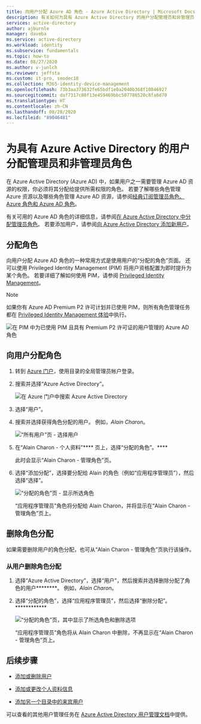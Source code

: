 ```yaml
---
title: 向用户分配 Azure AD 角色 - Azure Active Directory | Microsoft Docs
description: 有关如何为具有 Azure Active Directory 的用户分配管理员和非管理员角色的说明。
services: active-directory
author: ajburnle
manager: daveba
ms.service: active-directory
ms.workload: identity
ms.subservice: fundamentals
ms.topic: how-to
ms.date: 08/27/2020
ms.author: v-junlch
ms.reviewer: jeffsta
ms.custom: it-pro, seodec18
ms.collection: M365-identity-device-management
ms.openlocfilehash: 73b3aa373632fe65bdf1e0a2040b368f10846927
ms.sourcegitcommit: daf7317c80f13e459469bbc507786520c8fa6d70
ms.translationtype: HT
ms.contentlocale: zh-CN
ms.lasthandoff: 08/28/2020
ms.locfileid: "89046481"
---
```

# <a name="assign-administrator-and-non-administrator-roles-to-users-with-azure-active-directory"></a>为具有 Azure Active Directory 的用户分配管理员和非管理员角色

在 Azure Active Directory (Azure AD) 中，如果用户之一需要管理 Azure AD 资源的权限，你必须将其分配给提供所需权限的角色。 若要了解哪些角色管理 Azure 资源以及哪些角色管理 Azure AD 资源，请参阅[经典订阅管理员角色、Azure 角色和 Azure AD 角色](../../role-based-access-control/rbac-and-directory-admin-roles.md)。

有关可用的 Azure AD 角色的详细信息，请参阅[在 Azure Active Directory 中分配管理员角色](../users-groups-roles/directory-assign-admin-roles.md)。 若要添加用户，请参阅[向 Azure Active Directory 添加新用户](add-users-azure-active-directory.md)。

## <a name="assign-roles"></a>分配角色

向用户分配 Azure AD 角色的一种常用方式是使用用户的“分配的角色”页面。 还可以使用 Privileged Identity Management (PIM) 将用户资格配置为即时提升为某个角色。 若要详细了解如何使用 PIM，请参阅 [Privileged Identity Management](/active-directory/privileged-identity-management)。

> [!Note]
> 如果你有 Azure AD Premium P2 许可计划并已使用 PIM，则所有角色管理任务都在 [Privileged Identity Management 体验](../users-groups-roles/directory-manage-roles-portal.md)中执行。
>
> ![在 PIM 中为已使用 PIM 且具有 Premium P2 许可证的用户管理的 Azure AD 角色](./media/active-directory-users-assign-role-azure-portal/pim-manages-roles-for-p2.png)

## <a name="assign-a-role-to-a-user"></a>向用户分配角色

1. 转到 [Azure 门户](https://portal.azure.cn/)，使用目录的全局管理员帐户登录。

2. 搜索并选择“Azure Active Directory”。

      ![在 Azure 门户中搜索 Azure Active Directory](./media/active-directory-users-assign-role-azure-portal/search-azure-active-directory.png)

3. 选择“用户”。

4. 搜索并选择获得角色分配的用户。 例如，_Alain Charon_。

      ![“所有用户”页 - 选择用户](./media/active-directory-users-assign-role-azure-portal/directory-role-select-user.png)

5. 在“Alain Charon - 个人资料”**** 页上，选择“分配的角色”。****

    此时会显示“Alain Charon - 管理角色”页。

6. 选择“添加分配”，选择要分配给 Alain 的角色（例如“应用程序管理员”），然后选择“选择”。

    ![“分配的角色”页 - 显示所选角色](./media/active-directory-users-assign-role-azure-portal/directory-role-select-role.png)

    “应用程序管理员”角色将分配给 Alain Charon，并将显示在“Alain Charon - 管理角色”页上。

## <a name="remove-a-role-assignment"></a>删除角色分配

如果需要删除用户的角色分配，也可从“Alain Charon - 管理角色”页执行该操作。

### <a name="to-remove-a-role-assignment-from-a-user"></a>从用户删除角色分配

1. 选择“Azure Active Directory”，选择“用户”，然后搜索并选择删除分配了角色的用户********。 例如，_Alain Charon_。

2. 选择“分配的角色”，选择“应用程序管理员”，然后选择“删除分配”。************

    ![“分配的角色”页，其中显示了所选角色和删除选项](./media/active-directory-users-assign-role-azure-portal/directory-role-remove-role.png)

    “应用程序管理员”角色将从 Alain Charon 中删除，不再显示在“Alain Charon - 管理角色”页上。

## <a name="next-steps"></a>后续步骤

- [添加或删除用户](add-users-azure-active-directory.md)

- [添加或更改个人资料信息](active-directory-users-profile-azure-portal.md)

- [添加另一个目录中的来宾用户](../b2b/what-is-b2b.md)

可以查看的其他用户管理任务在 [Azure Active Directory 用户管理文档](../users-groups-roles/index.yml)中提供。

